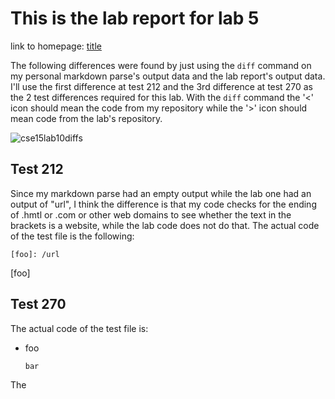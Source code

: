 # This is the lab report for lab 5

  link to homepage: [title](https://yangwestyyy21.github.io/cse15l-lab-reports/index.html)
  
  The following differences were found by just using the ```diff``` command on my personal markdown parse's output data and the lab report's output data. I'll use the first difference at test 212 and the 3rd difference at test 270 as the 2 test differences required for this lab. With the ```diff``` command the '<' icon should mean the code from my repository while the '>' icon should mean code from the lab's repository. 
  
  ![cse15lab10diffs](https://user-images.githubusercontent.com/33038975/157772217-814ad966-c9c4-47b5-b77d-e0def0bae71d.png)
  
## Test 212

Since my markdown parse had an empty output while the lab one had an output of "url", I think the difference is that my code checks for the ending of .hmtl or .com or other web domains to see whether the text in the brackets is a website, while the lab code does not do that. The actual code of the test file is the following: 

```
[foo]: /url
```

[foo]



## Test 270

The actual code of the test file is:

- foo

      bar
      
The
